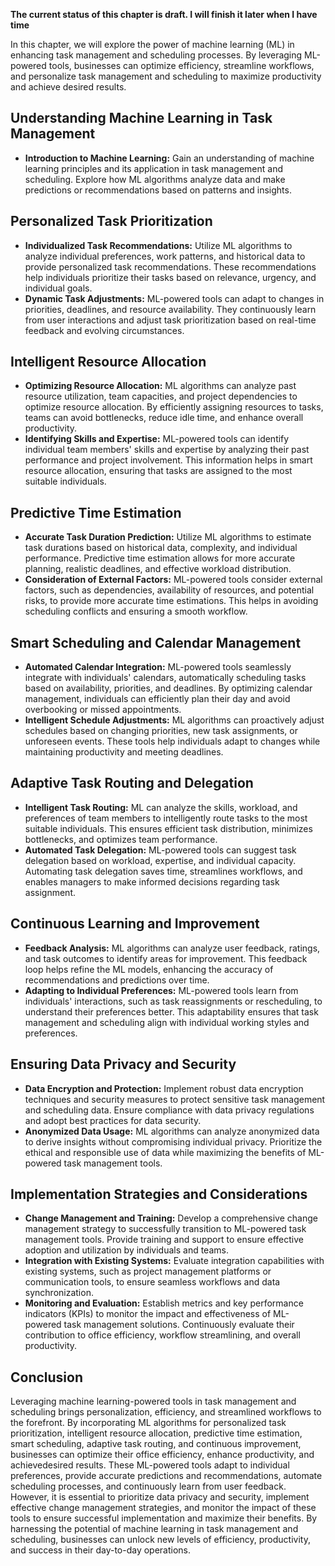 **The current status of this chapter is draft. I will finish it later when I have time**

In this chapter, we will explore the power of machine learning (ML) in enhancing task management and scheduling processes. By leveraging ML-powered tools, businesses can optimize efficiency, streamline workflows, and personalize task management and scheduling to maximize productivity and achieve desired results.

Understanding Machine Learning in Task Management
-------------------------------------------------

* **Introduction to Machine Learning:** Gain an understanding of machine learning principles and its application in task management and scheduling. Explore how ML algorithms analyze data and make predictions or recommendations based on patterns and insights.

Personalized Task Prioritization
--------------------------------

* **Individualized Task Recommendations:** Utilize ML algorithms to analyze individual preferences, work patterns, and historical data to provide personalized task recommendations. These recommendations help individuals prioritize their tasks based on relevance, urgency, and individual goals.
* **Dynamic Task Adjustments:** ML-powered tools can adapt to changes in priorities, deadlines, and resource availability. They continuously learn from user interactions and adjust task prioritization based on real-time feedback and evolving circumstances.

Intelligent Resource Allocation
-------------------------------

* **Optimizing Resource Allocation:** ML algorithms can analyze past resource utilization, team capacities, and project dependencies to optimize resource allocation. By efficiently assigning resources to tasks, teams can avoid bottlenecks, reduce idle time, and enhance overall productivity.
* **Identifying Skills and Expertise:** ML-powered tools can identify individual team members' skills and expertise by analyzing their past performance and project involvement. This information helps in smart resource allocation, ensuring that tasks are assigned to the most suitable individuals.

Predictive Time Estimation
--------------------------

* **Accurate Task Duration Prediction:** Utilize ML algorithms to estimate task durations based on historical data, complexity, and individual performance. Predictive time estimation allows for more accurate planning, realistic deadlines, and effective workload distribution.
* **Consideration of External Factors:** ML-powered tools consider external factors, such as dependencies, availability of resources, and potential risks, to provide more accurate time estimations. This helps in avoiding scheduling conflicts and ensuring a smooth workflow.

Smart Scheduling and Calendar Management
----------------------------------------

* **Automated Calendar Integration:** ML-powered tools seamlessly integrate with individuals' calendars, automatically scheduling tasks based on availability, priorities, and deadlines. By optimizing calendar management, individuals can efficiently plan their day and avoid overbooking or missed appointments.
* **Intelligent Schedule Adjustments:** ML algorithms can proactively adjust schedules based on changing priorities, new task assignments, or unforeseen events. These tools help individuals adapt to changes while maintaining productivity and meeting deadlines.

Adaptive Task Routing and Delegation
------------------------------------

* **Intelligent Task Routing:** ML can analyze the skills, workload, and preferences of team members to intelligently route tasks to the most suitable individuals. This ensures efficient task distribution, minimizes bottlenecks, and optimizes team performance.
* **Automated Task Delegation:** ML-powered tools can suggest task delegation based on workload, expertise, and individual capacity. Automating task delegation saves time, streamlines workflows, and enables managers to make informed decisions regarding task assignment.

Continuous Learning and Improvement
-----------------------------------

* **Feedback Analysis:** ML algorithms can analyze user feedback, ratings, and task outcomes to identify areas for improvement. This feedback loop helps refine the ML models, enhancing the accuracy of recommendations and predictions over time.
* **Adapting to Individual Preferences:** ML-powered tools learn from individuals' interactions, such as task reassignments or rescheduling, to understand their preferences better. This adaptability ensures that task management and scheduling align with individual working styles and preferences.

Ensuring Data Privacy and Security
----------------------------------

* **Data Encryption and Protection:** Implement robust data encryption techniques and security measures to protect sensitive task management and scheduling data. Ensure compliance with data privacy regulations and adopt best practices for data security.
* **Anonymized Data Usage:** ML algorithms can analyze anonymized data to derive insights without compromising individual privacy. Prioritize the ethical and responsible use of data while maximizing the benefits of ML-powered task management tools.

Implementation Strategies and Considerations
--------------------------------------------

* **Change Management and Training:** Develop a comprehensive change management strategy to successfully transition to ML-powered task management tools. Provide training and support to ensure effective adoption and utilization by individuals and teams.
* **Integration with Existing Systems:** Evaluate integration capabilities with existing systems, such as project management platforms or communication tools, to ensure seamless workflows and data synchronization.
* **Monitoring and Evaluation:** Establish metrics and key performance indicators (KPIs) to monitor the impact and effectiveness of ML-powered task management solutions. Continuously evaluate their contribution to office efficiency, workflow streamlining, and overall productivity.

Conclusion
----------

Leveraging machine learning-powered tools in task management and scheduling brings personalization, efficiency, and streamlined workflows to the forefront. By incorporating ML algorithms for personalized task prioritization, intelligent resource allocation, predictive time estimation, smart scheduling, adaptive task routing, and continuous improvement, businesses can optimize their office efficiency, enhance productivity, and achievedesired results. These ML-powered tools adapt to individual preferences, provide accurate predictions and recommendations, automate scheduling processes, and continuously learn from user feedback. However, it is essential to prioritize data privacy and security, implement effective change management strategies, and monitor the impact of these tools to ensure successful implementation and maximize their benefits. By harnessing the potential of machine learning in task management and scheduling, businesses can unlock new levels of efficiency, productivity, and success in their day-to-day operations.
